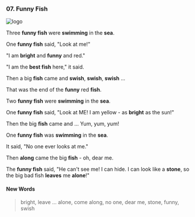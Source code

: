 ### 07. Funny Fish

![logo](./07.Funny-Fish.jpg)

Three **funny fish** were **swimming** in the **sea**.

One **funny fish** said, "Look at me!"

"I am **bright** and **funny** and red."

"I am the **best fish** here," it said.

Then a big **fish** came and **swish**, **swish**, **swish** ...

That was the end of the **funny** red **fish**.

Two **funny fish** were **swimming** in the **sea**.

One **funny fish** said, "Look at ME! I am yellow - as **bright** as the sun!"

Then the big **fish** came and ... Yum, yum, yum!

One **funny fish** was **swimming** in the **sea**.

It said, "No one ever looks at me."

Then **along** came the big **fish** - oh, dear me.

The **funny fish** said, "He can't see me! I can hide. I can look like a **stone**, so the big bad fish **leaves** me **alone**!"

#### New Words

> bright, leave ... alone, come along, no one, dear me, stone, funny, swish 
